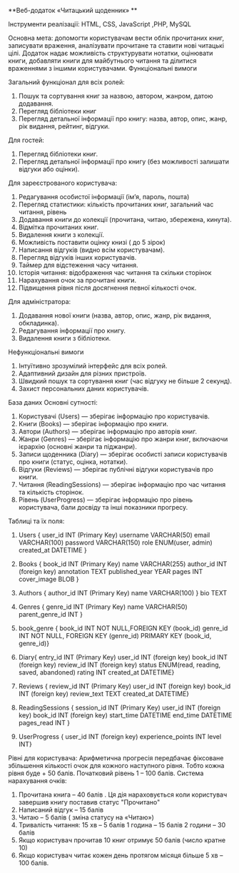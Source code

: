 **Веб-додаток «Читацький щоденник» **

Інструменти реалізації: HTML, CSS, JavaScript ,PHP, MySQL

Основна мета: допомогти користувачам вести облік прочитаних книг, записувати враження, аналізувати прочитане та ставити нові читацькі цілі. Додаток надає можливість структурувати нотатки, оцінювати книги, добавляти книги  для майбутнього читання та ділитися враженнями з іншими користувачами.
Функціональні вимоги

Загальний функціонал для всіх ролей:
1.	Пошук та сортування книг за назвою, автором, жанром, датою додавання.
2.	Перегляд бібліотеки книг 
3.	Перегляд детальної інформації про книгу: назва, автор, опис, жанр, рік видання, рейтинг, відгуки.
   
Для гостей:
1.	Перегляд бібліотеки книг.
2.	Перегляд детальної інформації про книгу (без можливості залишати відгуки або оцінки).

 Для зареєстрованого користувача:
1.	Редагування особистої інформації (ім’я, пароль, пошта)
2.	Перегляд статистики: кількість прочитаних книг, загальний час читання, рівень
3.	Додавання книги до колекції (прочитана, читаю, збережена, кинута).
4.	Відмітка прочитаних книг.
5.	Видалення книги з колекції.
6.	Можливість поставити оцінку книзі ( до 5 зірок)
7.	Написання відгуків (видно всім користувачам).
8.	Перегляд відгуків інших користувачів.
9.	Таймер для відстеження часу читання.
10.	Історія читання:  відображення час читання та скільки сторінок 
11.	Нарахування очок за прочитані книги.
12.	Підвищення рівня після досягнення певної кількості очок.
    
Для адміністратора:
1. Додавання нової книги (назва, автор, опис, жанр, рік видання, обкладинка).
2. Редагування інформації про книгу.
3. Видалення книги з бібліотеки.

Нефункціональні вимоги
1.  Інтуїтивно зрозумілий інтерфейс для всіх ролей.
2. Адаптивний дизайн для різних пристроїв.
3. Швидкий пошук та сортування книг (час відгуку не більше 2 секунд).
4. Захист персональних даних користувачів.
   
База даних
Основні сутності:
1.	Користувачі (Users) — зберігає інформацію про користувачів.
2.	Книги (Books) — зберігає інформацію про книги.
3.	Автори (Authors) — зберігає інформацію про авторів книг.
4.	Жанри (Genres) — зберігає інформацію про жанри книг, включаючи ієрархію (основні жанри та піджанри).
5.	Записи щоденника (Diary) — зберігає особисті записи користувачів про книги (статус, оцінка, нотатки).
6.	Відгуки (Reviews) — зберігає публічні відгуки користувачів про книги.
7.	Читання (ReadingSessions) — зберігає інформацію про час читання та кількість сторінок.
8.	Рівень (UserProgress) — зберігає інформацію про рівень користувача, бали досвіду та інші показники прогресу.
   
Таблиці та їх поля:
1.	Users {
user_id		INT (Primary Key)
username		VARCHAR(50)
email	   	VARCHAR(100)
password		VARCHAR(150)
role		ENUM(user, admin)
created_at	 	DATETIME }

2.	Books {
book_id	INT (Primary Key)
name	VARCHAR(255)
author_id	  INT  (foreign key)
annotation	TEXT
published_year	YEAR
pages   INT
cover_image  BLOB }
3.	Authors {
author_id	INT (Primary Key)
name	VARCHAR(100) }
bio	TEXT
4.	Genres {
genre_id	INT (Primary Key)
name	VARCHAR(50)
parent_genre_id	INT }
5. book_genre {
    book_id INT NOT NULL,FOREIGN KEY (book_id)
    genre_id INT NOT NULL, FOREIGN KEY (genre_id)
    PRIMARY KEY (book_id, genre_id)}
    
6.	Diary{
entry_id	INT (Primary Key)
user_id		INT (foreign key)
book_id	INT (foreign key)
review_id  	INT (foreign key)
status	ENUM(read, reading, saved, abandoned)
rating	 INT
created_at	DATETIME}
7.	Reviews {
review_id   INT (Primary Key)
user_id		INT  (foreign key)
book_id	INT  (foreign key)
review_text	TEXT
created_at	DATETIME}
8. ReadingSessions {
session_id	INT (Primary Key)
user_id	INT (foreign key)
book_id	INT (foreign key)
start_time	    DATETIME
end_time	    DATETIME
pages_read	INT }
9. UserProgress {
user_id	INT (foreign key)
experience_points	INT
level	 INT}

Рівні для користувача: 
Арифметична прогресія передбачає фіксоване збільшення кількості очок для кожного наступного рівня. Тобто кожна рівня буде + 50 балів. 
Початковий рівень 1 – 100 балів.
Система нарахування очків: 
1)	Прочитана книга – 40 балів .
 Ця дія нараховується коли користувач завершив книгу поставив статус "Прочитано"
2)	Написаний відгук – 15 балів 
3)	Читаю – 5 балів  ( зміна статусу на «Читаю»)
4)	Тривалість читання: 
15 хв – 5 балів
1 година – 15 балів
2 години – 30 балів
5)	Якщо користувач прочитав 10 книг отримує 50 балів (число кратне 10) 
6)	Якщо користувач читає кожен день протягом місяця більше 5 хв – 100 балів. 
